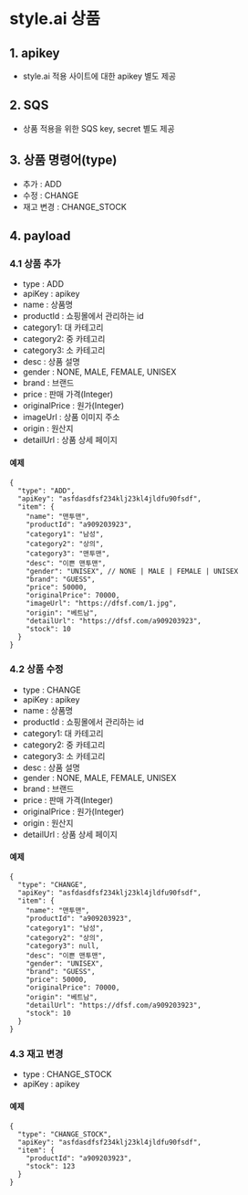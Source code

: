 # style.ai 상품

## 1. apikey
- style.ai 적용 사이트에 대한 apikey 별도 제공

## 2. SQS
- 상품 적용을 위한 SQS key, secret 별도 제공

## 3. 상품 명령어(type)
- 추가 : ADD
- 수정 : CHANGE
- 재고 변경 : CHANGE_STOCK

## 4. payload
### 4.1 상품 추가
- type : ADD
- apiKey : apikey
- name : 상품명
- productId : 쇼핑몰에서 관리하는 id
- category1: 대 카테고리
- category2: 중 카테고리
- category3: 소 카테고리
- desc : 상품 설명
- gender : NONE, MALE, FEMALE, UNISEX
- brand : 브랜드
- price : 판매 가격(Integer)
- originalPrice : 원가(Integer)
- imageUrl : 상품 이미지 주소
- origin : 원산지
- detailUrl : 상품 상세 페이지

#### 예제
```
{
  "type": "ADD",
  "apiKey": "asfdasdfsf234klj23kl4jldfu90fsdf",
  "item": {
    "name": "맨투맨",
    "productId": "a909203923",
    "category1": "남성",
    "category2": "상의",
    "category3": "맨투맨",
    "desc": "이쁜 맨투맨",
    "gender": "UNISEX", // NONE | MALE | FEMALE | UNISEX
    "brand": "GUESS",
    "price": 50000,
    "originalPrice": 70000,
    "imageUrl": "https://dfsf.com/1.jpg",
    "origin": "베트남",
    "detailUrl": "https://dfsf.com/a909203923",
    "stock": 10
  }
}

```
### 4.2 상품 수정
- type : CHANGE
- apiKey : apikey
- name : 상품명
- productId : 쇼핑몰에서 관리하는 id
- category1: 대 카테고리
- category2: 중 카테고리
- category3: 소 카테고리
- desc : 상품 설명
- gender : NONE, MALE, FEMALE, UNISEX
- brand : 브랜드
- price : 판매 가격(Integer)
- originalPrice : 원가(Integer)
- origin : 원산지
- detailUrl : 상품 상세 페이지

#### 예제
```
{
  "type": "CHANGE",
  "apiKey": "asfdasdfsf234klj23kl4jldfu90fsdf",
  "item": {
    "name": "맨투맨",
    "productId": "a909203923",
    "category1": "남성",
    "category2": "상의",
    "category3": null,    
    "desc": "이쁜 맨투맨",
    "gender": "UNISEX",
    "brand": "GUESS",
    "price": 50000,
    "originalPrice": 70000,
    "origin": "베트남",
    "detailUrl": "https://dfsf.com/a909203923",
    "stock": 10
  }
}
```

### 4.3 재고 변경
- type : CHANGE_STOCK
- apiKey : apikey

#### 예제
```
{
  "type": "CHANGE_STOCK",
  "apiKey": "asfdasdfsf234klj23kl4jldfu90fsdf",
  "item": {
    "productId": "a909203923",
    "stock": 123
  }
}
```